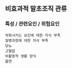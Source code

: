 ## 비효과적 말초조직 관류




### 특성 / 관련요인 / 위험요인

>                
    
    악화시키는 요인에 대한 지식 부족
    질병과정에 대한 지식 부족
    당뇨
    고혈압
    비활동적 생활 양식
    흡연